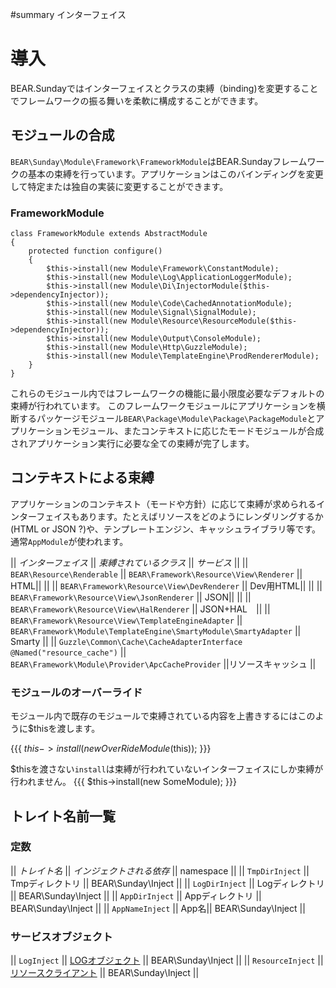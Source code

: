 #summary インターフェイス

# 導入 

BEAR.Sundayではインターフェイスとクラスの束縛（binding)を変更することでフレームワークの振る舞いを柔軟に構成することができます。

## モジュールの合成  

`BEAR\Sunday\Module\Framework\FrameworkModule`はBEAR.Sundayフレームワークの基本の束縛を行っています。アプリケーションはこのバインディングを変更して特定または独自の実装に変更することができます。

### FrameworkModule
    class FrameworkModule extends AbstractModule
    {
        protected function configure()
        {
            $this->install(new Module\Framework\ConstantModule);
            $this->install(new Module\Log\ApplicationLoggerModule);
            $this->install(new Module\Di\InjectorModule($this->dependencyInjector));
            $this->install(new Module\Code\CachedAnnotationModule);
            $this->install(new Module\Signal\SignalModule);
            $this->install(new Module\Resource\ResourceModule($this->dependencyInjector));
            $this->install(new Module\Output\ConsoleModule);
            $this->install(new Module\Http\GuzzleModule);
            $this->install(new Module\TemplateEngine\ProdRendererModule);
        }
    }

これらのモジュール内ではフレームワークの機能に最小限度必要なデフォルトの束縛が行われています。
このフレームワークモジュールにアプリケーションを横断するパッケージモジュール`BEAR\Package\Module\Package\PackageModule`とアプリケーションモジュール、またコンテキストに応じたモードモジュールが合成されアプリケーション実行に必要な全ての束縛が完了します。

## コンテキストによる束縛 

アプリケーションのコンテキスト（モードや方針）に応じて束縛が求められるインターフェイスもあります。たとえばリソースをどのようにレンダリングするか(HTML or JSON ?)や、テンプレートエンジン、キャッシュライブラリ等です。通常`AppModule`が使われます。

|| *インターフェイス* || *束縛されているクラス* || *サービス* ||
|| `BEAR\Resource\Renderable` || `BEAR\Framework\Resource\View\Renderer` || HTML||
|| || `BEAR\Framework\Resource\View\DevRenderer` || Dev用HTML||
||  || `BEAR\Framework\Resource\View\JsonRenderer` || JSON||
||  || `BEAR\Framework\Resource\View\HalRenderer` || JSON+HAL　||
|| `BEAR\Framework\Resource\View\TemplateEngineAdapter` || `BEAR\Framework\Module\TemplateEngine\SmartyModule\SmartyAdapter` || Smarty ||
|| `Guzzle\Common\Cache\CacheAdapterInterface @Named("resource_cache")` || `BEAR\Framework\Module\Provider\ApcCacheProvider` ||リソースキャッシュ ||

### モジュールのオーバーライド 

モジュール内で既存のモジュールで束縛されている内容を上書きするにはこのように$thisを渡します。

{{{
$this->install(new OverRideModule($this));
}}}


$thisを渡さない`install`は束縛が行われていないインターフェイスにしか束縛が行われません。
{{{
$this->install(new SomeModule);
}}}


## トレイト名前一覧 

### 定数 
|| *トレイト名* || *インジェクトされる依存* || namespace ||
|| `TmpDirInject` || Tmpディレクトリ || BEAR\Sunday\Inject ||
|| `LogDirInject` || Logディレクトリ || BEAR\Sunday\Inject ||
|| `AppDirInject` || Appディレクトリ || BEAR\Sunday\Inject ||
|| `AppNameInject` || App名|| BEAR\Sunday\Inject ||

### サービスオブジェクト 
|| `LogInject` || [LOGオブジェクト](http://guzzlephp.org/api/class-Guzzle.Common.Log.LogAdapterInterface.html) || BEAR\Sunday\Inject ||
|| `ResourceInject` || [リソースクライアント](http://code.google.com/p/bearsunday/wiki/resource_client) || BEAR\Sunday\Inject ||